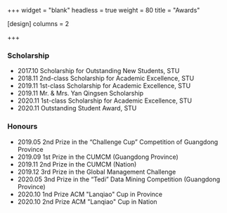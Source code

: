 +++
widget = "blank"
headless = true
weight = 80
title = "Awards"

[design]
    columns = 2

+++

### Scholarship
- 2017.10 Scholarship for Outstanding New Students, STU
- 2018.11 2nd-class Scholarship for Academic Excellence, STU
- 2019.11 1st-class Scholarship for Academic Excellence, STU
- 2019.11 Mr. & Mrs. Yan Qingsen Scholarship
- 2020.11 1st-class Scholarship for Academic Excellence, STU
- 2020.11 Outstanding Student Award, STU

### Honours
- 2019.05 2nd Prize in the “Challenge Cup” Competition of Guangdong Province
- 2019.09 1st Prize in the CUMCM (Guangdong Province)
- 2019.11 2nd Prize in the CUMCM (Nation)
- 2019.12 3rd Prize in the Global Management Challenge
- 2020.05 3nd Prize in the “Tedi” Data Mining Competition (Guangdong Province)
- 2020.10 1nd Prize ACM "Lanqiao" Cup in Province
- 2020.10 2nd Prize ACM "Lanqiao" Cup in Nation
